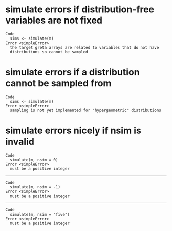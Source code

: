 # simulate errors if distribution-free variables are not fixed

    Code
      sims <- simulate(m)
    Error <simpleError>
      the target greta arrays are related to variables that do not have
      distributions so cannot be sampled

# simulate errors if a distribution cannot be sampled from

    Code
      sims <- simulate(m)
    Error <simpleError>
      sampling is not yet implemented for "hypergeometric" distributions

# simulate errors nicely if nsim is invalid

    Code
      simulate(m, nsim = 0)
    Error <simpleError>
      must be a positive integer

---

    Code
      simulate(m, nsim = -1)
    Error <simpleError>
      must be a positive integer

---

    Code
      simulate(m, nsim = "five")
    Error <simpleError>
      must be a positive integer

